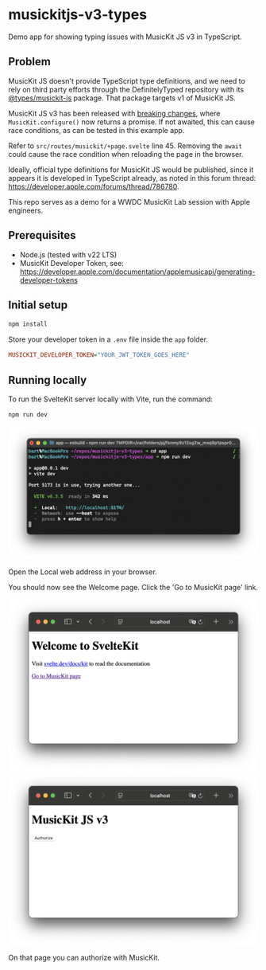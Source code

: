 # musickitjs-v3-types

Demo app for showing typing issues with MusicKit JS v3 in TypeScript.

## Problem

MusicKit JS doesn't provide TypeScript type definitions, and we need to rely on third party efforts through the
DefinitelyTyped repository with its [@types/musickit-js][dt] package. That package targets v1 of MusicKit JS.

MusicKit JS v3 has been released with [breaking changes][v3], where `MusicKit.configure()` now returns a promise.
If not awaited, this can cause race conditions, as can be tested in this example app.

Refer to `src/routes/musickit/+page.svelte` line 45. Removing the `await` could cause the race condition when reloading
the page in the browser.

Ideally, official type definitions for MusicKit JS would be published, since it appears it is developed in TypeScript
already, as noted in this forum thread:
<https://developer.apple.com/forums/thread/786780>.

This repo serves as a demo for a WWDC MusicKit Lab session with Apple engineers.

[dt]: https://www.npmjs.com/package/@types/musickit-js
[v3]: https://js-cdn.music.apple.com/musickit/v3/docs/index.html?path=/story/tech-notes-migrating-to-v3--page

## Prerequisites

- Node.js (tested with v22 LTS)
- MusicKit Developer Token, see: <https://developer.apple.com/documentation/applemusicapi/generating-developer-tokens>

## Initial setup

```sh
npm install
```

Store your developer token in a `.env` file inside the `app` folder.

```ini
MUSICKIT_DEVELOPER_TOKEN="YOUR_JWT_TOKEN_GOES_HERE"
```

## Running locally

To run the SvelteKit server locally with Vite, run the command:

```sh
npm run dev
```

![npm run dev output](./img/npm-run-dev.png)

Open the Local web address in your browser.

You should now see the Welcome page. Click the 'Go to MusicKit page' link.

![browser with welcome page](./img/welcome-page.png)
![browser with MusicKit page](./img/musickit-page.png)

On that page you can authorize with MusicKit.
